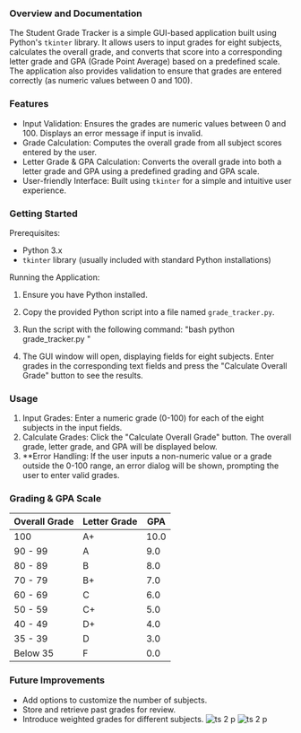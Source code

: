 ### Overview and Documentation

The Student Grade Tracker is a simple GUI-based application built using Python's `tkinter` library. It allows users to input grades for eight subjects, calculates the overall grade, and converts that score into a corresponding letter grade and GPA (Grade Point Average) based on a predefined scale. The application also provides validation to ensure that grades are entered correctly (as numeric values between 0 and 100).

### Features
- Input Validation: Ensures the grades are numeric values between 0 and 100. Displays an error message if input is invalid.
- Grade Calculation: Computes the overall grade from all subject scores entered by the user.
- Letter Grade & GPA Calculation: Converts the overall grade into both a letter grade and GPA using a predefined grading and GPA scale.
- User-friendly Interface: Built using `tkinter` for a simple and intuitive user experience.
  
### Getting Started

Prerequisites:
- Python 3.x
- `tkinter` library (usually included with standard Python installations)

Running the Application:
1. Ensure you have Python installed.
2. Copy the provided Python script into a file named `grade_tracker.py`.
3. Run the script with the following command:
    "bash
   python grade_tracker.py
   "
   
5. The GUI window will open, displaying fields for eight subjects. Enter grades in the corresponding text fields and press the "Calculate Overall Grade" button to see the results.

### Usage

1. Input Grades: Enter a numeric grade (0-100) for each of the eight subjects in the input fields.
2. Calculate Grades: Click the "Calculate Overall Grade" button. The overall grade, letter grade, and GPA will be displayed below.
3. **Error Handling: If the user inputs a non-numeric value or a grade outside the 0-100 range, an error dialog will be shown, prompting the user to enter valid grades.

### Grading & GPA Scale

| Overall Grade | Letter Grade | GPA  |
| ------------- | ------------ | ---- |
| 100           | A+           | 10.0 |
| 90 - 99       | A            | 9.0  |
| 80 - 89       | B            | 8.0  |
| 70 - 79       | B+           | 7.0  |
| 60 - 69       | C            | 6.0  |
| 50 - 59       | C+           | 5.0  |
| 40 - 49       | D+           | 4.0  |
| 35 - 39       | D            | 3.0  |
| Below 35      | F            | 0.0  |

### Future Improvements
- Add options to customize the number of subjects.
- Store and retrieve past grades for review.
- Introduce weighted grades for different subjects.
![ts 2 p](https://github.com/user-attachments/assets/c5526088-93cd-4674-9614-d2f299dd8a1d)
![ts 2 p](https://github.com/user-attachments/assets/c5526088-93cd-4674-9614-d2f299dd8a1d)  
